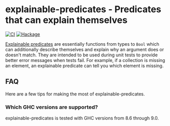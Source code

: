 # explainable-predicates - Predicates that can explain themselves

[![CI](https://github.com/cdsmith/explainable-predicates/actions/workflows/ci.yml/badge.svg)](https://github.com/cdsmith/explainable-predicates/actions/workflows/ci.yml)
[![Hackage](https://img.shields.io/hackage/v/explainable-predicates)](https://hackage.haskell.org/package/explainable-predicates)

[Explainable predicates](https://hackage.haskell.org/package/explainable-predicates)
are essentially functions from types to `Bool` which can additionally describe
themselves and explain why an argument does or doesn't match.  They are intended
to be used during unit tests to provide better error messages when tests fail.
For example, if a collection is missing an element, an explainable predicate can
tell you which element is missing.

## FAQ

Here are a few tips for making the most of explainable-predicates.

### Which GHC versions are supported?

explainable-predicates is tested with GHC versions from 8.6 through 9.0.

